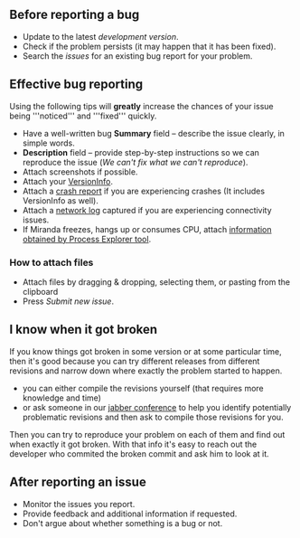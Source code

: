 ## Before reporting a bug
* Update to the latest *development version*.
* Check if the problem persists (it may happen that it has been fixed).
* Search the *issues* for an existing bug report for your problem.

## Effective bug reporting
Using the following tips will **greatly** increase the chances of your issue being '''noticed''' and '''fixed''' quickly.

* Have a well-written bug **Summary** field – describe the issue clearly, in simple words.
* **Description** field – provide step-by-step instructions so we can reproduce the issue (*We can't fix what we can't reproduce*).
* Attach screenshots if possible.
* Attach your [VersionInfo](http://wiki.miranda-ng.org/index.php?title=Version_information).
* Attach a [crash report](http://wiki.miranda-ng.org/index.php?title=Crash_reports) if you are experiencing crashes (It includes VersionInfo as well).
* Attach a [network log](http://wiki.miranda-ng.org/index.php?title=Network_log) captured if you are experiencing connectivity issues.
* If Miranda freezes, hangs up or consumes CPU, attach [information obtained by Process Explorer tool](http://wiki.miranda-ng.org/index.php?title=Using_Process_Explorer_as_the_debugging_tool).

### How to attach files
* Attach files by dragging & dropping, selecting them, or pasting from the clipboard
* Press *Submit new issue*.

## I know when it got broken
If you know things got broken in some version or at some particular time, then it's good because you can try different releases from different revisions and narrow down where exactly the problem started to happen.
* you can either compile the revisions yourself (that requires more knowledge and time)
* or ask someone in our [jabber conference](xmpp:miranda-ng-int@conference.jabber.ru?join) to help you identify potentially problematic revisions and then ask to compile those revisions for you.

Then you can try to reproduce your problem on each of them and find out when exactly it got broken. With that info it's easy to reach out the developer who commited the broken commit and ask him to look at it.

## After reporting an issue
* Monitor the issues you report.
* Provide feedback and additional information if requested.
* Don't argue about whether something is a bug or not.
